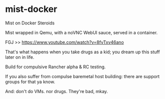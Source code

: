 # mist-docker
Mist on Docker Steroids

Mist wrapped in Qemu, with a noVNC WebUI sauce, served in a container.

FGJ >> https://www.youtube.com/watch?v=8fvTxv46ano

That's what happens when you take drugs as a kid; you dream up this stuff later on in life.

Build for compulsive Rancher alpha & RC testing. 

If you also suffer from compulse baremetal host building: there are support groups for that ya know.

And: don't do VMs. nor drugs. They're bad, mkay.
